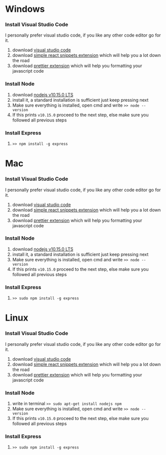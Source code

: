 # Windows
### Install Visual Studio Code
I personally prefer visual studio code, if you like any other code editor go for it.
1.  download [visual studio code](https://code.visualstudio.com/)
2.  download [simple react snippets extension](https://marketplace.visualstudio.com/items?itemName=burkeholland.simple-react-snippets
) which will help you a lot down the road
3.  download [prettier extension](https://marketplace.visualstudio.com/items?itemName=esbenp.prettier-vscode) which will help you formatting your javascript code
### Install Node
1.  download [nodejs v10.15.0 LTS](https://nodejs.org/en/)
2.  install it, a standard installation is sufficient just keep pressing next
3.  Make sure everything is installed, open cmd and write `>> node --version`
4.  If this prints ```v10.15.0``` proceed to the next step, else make sure you followed all previous steps
### Install Express
1.   `>> npm install -g express`


# Mac
### Install Visual Studio Code
I personally prefer visual studio code, if you like any other code editor go for it.
1.  download [visual studio code](https://code.visualstudio.com/)
2.  download [simple react snippets extension](https://marketplace.visualstudio.com/items?itemName=burkeholland.simple-react-snippets
) which will help you a lot down the road
3.  download [prettier extension](https://marketplace.visualstudio.com/items?itemName=esbenp.prettier-vscode) which will help you formatting your javascript code
### Install Node
1.  download [nodejs v10.15.0 LTS](https://nodejs.org/en/)
2.  install it, a standard installation is sufficient just keep pressing next
3.  Make sure everything is installed, open cmd and write `>> node --version`
4.  If this prints ```v10.15.0``` proceed to the next step, else make sure you followed all previous steps
### Install Express
1.   `>> sudo npm install -g express`



# Linux
### Install Visual Studio Code
I personally prefer visual studio code, if you like any other code editor go for it.
1.  download [visual studio code](https://code.visualstudio.com/)
2.  download [simple react snippets extension](https://marketplace.visualstudio.com/items?itemName=burkeholland.simple-react-snippets
) which will help you a lot down the road
3.  download [prettier extension](https://marketplace.visualstudio.com/items?itemName=esbenp.prettier-vscode) which will help you formatting your javascript code
### Install Node
1.  write in terminal `>> sudo apt-get install nodejs npm`
2.  Make sure everything is installed, open cmd and write `>> node --version`
3.  If this prints ```v10.15.0``` proceed to the next step, else make sure you followed all previous steps
### Install Express
1.   `>> sudo npm install -g express`
